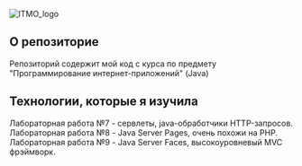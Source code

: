 ![ITMO_logo](http://mathdep.ifmo.ru/mcqtn2015/logos.png)

## О репозиториe
Репозиторий содержит мой код с курса по предмету "Программирование интернет-приложений" (Java) 

## Технологии, которые я изучила
Лабораторная работа №7 - сервлеты, java-обработчики HTTP-запросов.  
Лабораторная работа №8 - Java Server Pages, очень похожи на PHP.  
Лабораторная работа №9 - Java Server Faces, высокоуровневый MVC фрэймворк.  
